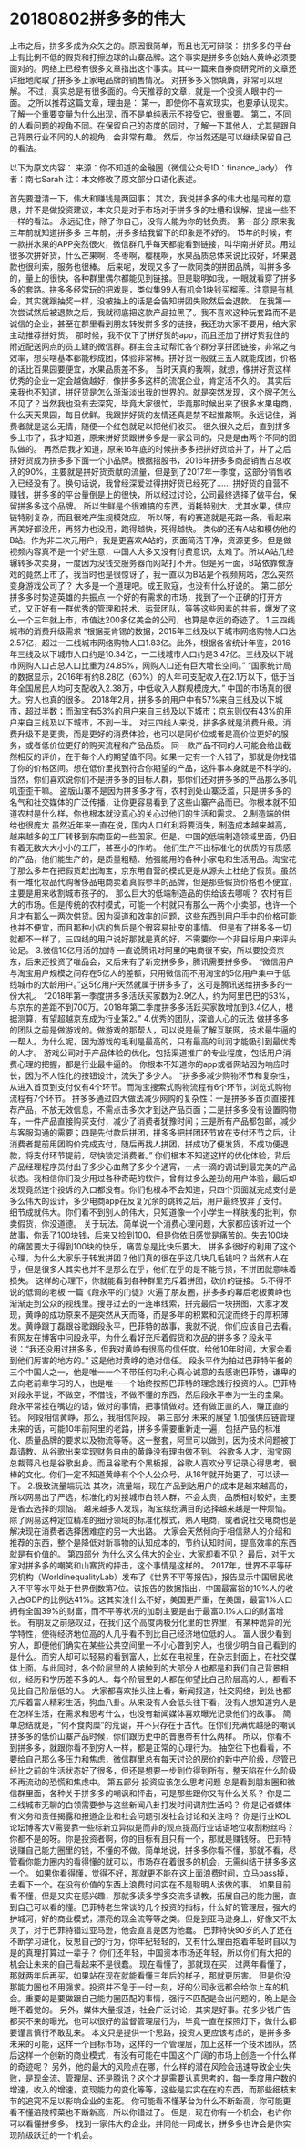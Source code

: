 # 20180802拼多多的伟大
上市之后，拼多多成为众矢之的。原因很简单，而且也无可辩驳：
拼多多的平台上有比例不低的假货和打擦边球的山寨品牌。这个事实是拼多多创始人黄峥必须要面对的。网络上已经有很多文章指出这个事实。其中一篇来自券商研究所的文章还详细地爬取了拼多多上家电品牌的销售情况。
对拼多多义愤填膺，非常可以理解。
不过，真实总是有很多面的。今天推荐的文章，就是一个投资人眼中的一面。
之所以推荐这篇文章，理由是：
第一，即使你不喜欢现实，也要承认现实。了解一个重要变量为什么出现，而不是单纯表示不接受它，很重要。
第二，不同的人看问题的视角不同。在保留自己的态度的同时，了解一下其他人，尤其是跟自己背景行业不同的人的视角，会非常有趣。
然后，你当然还是可以继续保留自己的看法。

以下为原文内容：
来源：你不知道的金融圈（微信公众号ID：finance_lady）
作者：南七Sarah
注：本文修改了原文部分口语化表述。

首先要澄清一下，伟大和赚钱是两回事；
其次，我说拼多多的伟大也是同样的意思，并不是做投资建议，本文只是对于市场对于拼多多的吐槽和误解，提出一些不一样的看法。
永远记住，除了你自己，没有人能为你的钱负责。
第一部分
原来我三年前就知道拼多多
三年前，拼多多给我留下的印象是不好的。
15年的时候，有一款拼水果的APP突然很火，微信群几乎每天都能看到链接，叫华南拼好货。用过很多次拼好货，什么芒果啊，冬枣啊，樱桃啊，水果品质总体来说比较好，坏果退款也很利索，服务也很棒。
后来呢，发现又多了一款同类的拼团品牌，叫拼多多的，量上的很快，各种群里偶尔都能见到链接。但是聪明如我，一眼就看穿了拼多多的套路。拼多多经常玩的把戏是，类似集99人有机会1块钱买榴莲。注意是有机会，其实就跟抽奖一样，没被抽上的话是会告知拼团失败然后会退款。
在我第一次尝试然后被退款之后，我就彻底把这款产品拉黑了。我不喜欢这种玩套路而不是诚信的企业，甚至在群里看到朋友转发拼多多的链接，我还劝大家不要用，给大家主动推荐拼好货。
那时候，我不仅下了拼好货的app，而且还加了拼好货我住的附近配送网点的员工建的微信群。群主会主动帮忙各个群分享拼团链接，非常之有效率，想买啥基本都能秒成团，体验非常棒。拼好货一般就三五人就能成团，价格的话比百果园要便宜，水果品质差不多。
当时天真的我啊，就想，像拼好货这样优秀的企业一定会越做越好，像拼多多这样的流氓企业，肯定活不久的。
其实后来我也不知道，拼好货是怎么渐渐淡出我的世界的。就是突然发现，这个牌子怎么不见了？当然我也没有去深究，毕竟大家很忙，毕竟那时候出来了很多水果电商，什么天天果园，每日优鲜。我跟拼好货的友情还真是禁不起推敲啊。永远记住，消费者就是这么无情，随便一个红包就足以把他们收买。
很久很久之后，直到拼多多上市了，我才知道，原来拼好货跟拼多多是一家公司的，只是是由两个不同的团队做的。
再然后我才知道，原来16年底的时候拼多多把拼好货给并了，并了之后拼好货成为拼多多下面一个小品牌。根据招股书，2016年拼多多商品销售占总收入的90%，主要就是拼好货贡献的流量，但是到了2017年一季度，这部分销售收入已经没有了。换句话说，我曾经深爱过得拼好货已经死了……
拼好货的自营不赚钱，拼多多的平台量倒是上的很快，所以经过讨论，公司最终选择了做平台，保留拼多多这个品牌。
所以生鲜是个很难搞的东西，消耗特别大，尤其水果，供应链特别复杂，而且很难产生规模效应。
所以呀，有的赛道就是死路一条，看起来再美好都没用，再努力也没用，跑得越快，死得越快。
类似的还有A站和模仿他的B站。作为非二次元用户，我是更喜欢A站的，页面简洁干净，资源更多。但是做视频内容真不是一个好生意，中国人大多又没有付费意识，太难了。所以A站几经辗转多次卖身，一度因为没钱交服务器而网站打不开。但是另一面，B站依靠做游戏的竟然上市了，我当时也是很惊讶了，我一直以为B站是个视频网站，怎么突然变身游戏公司了？
大多是一个道理吧。成王败寇，也没有什么好说的。
第二部分
拼多多时势造英雄的共振点
一个好的有需求的市场，找到了一个正确的打开方式，又正好有一群优秀的管理和技术、运营团队，等等这些因素的共振，爆发了这么一个三年就上市，市值达200多亿美金的公司，也算是幸运的奇迹了。
1.三四线城市的消费升级需求
“根据麦肯锡的数据，2015年三线及以下城市网络购物人口达2.57亿，超过一二线城市网络购物人口1.83亿。此外，根据各省统计年鉴，2016年三线及以下城市人口约是10.34亿，一二线城市人口约是3.47亿。三线及以下城市网购人口占总人口比重为24.85%，网购人口还有巨大增长空间。”
“国家统计局的数据显示，2016年有约8.28亿（60%）的人年可支配收入在2.1万以下，低于当年全国居民人均可支配收入2.38万，中低收入人群规模庞大。”
中国的市场真的很大。穷人也真的很多。
2018年2月，拼多多的用户中有57%来自三线及以下城市，超过半数；而淘宝有53%的用户来自三线及以下城市；京东则仅有43%的用户来自三线及以下城市，不到一半。
对三四线人来说，拼多多就是消费升级。消费升级不是更贵，而是更好的消费体验，也可以是同价位或者是高价位更好的服务，或者低价位更好的购买流程和产品品质。
同一款产品不同的人可能会给出截然相反的评价，在于每个人的期望值不同。如果一定有一个人错了，那就是你找错了你的价格区间。想在低价里找到符合你期望的产品，这件事本身就是不科学的。
当然，你们喜欢说你们不是拼多多的目标人群，那你们还对拼多多的产品那么多叽叽歪歪干嘛。
盗版山寨不是因为拼多多才有，农村到处山寨泛滥，只是拼多多的名气和社交媒体的广泛传播，让你更容易看到了这些山寨产品而已。你根本就不知道农村是什么样，你也根本就没真心的关心过他们的生活和需求。
2.制造端的供给也很庞大
虽然近年来一直在说，国内人口红利将要消失，制造成本越来越高，越来越多的工厂转移到东南亚的一些国家。但是，中国的低端制造领域里面，仍旧有着无数大大小小的工厂，甚至小的作坊。
他们生产不出标准化的优质的有质感的产品，他们能生产的，是质量粗糙、勉强能用的各种小家电和生活用品。淘宝花了那么多年在把假货赶出淘宝，京东用自营的模式更是从源头上杜绝了假货。虽然有一堆化妆品代购奢侈品电商卖着真假参半的品牌，但是那些假货价格也不便宜，主要是用来收割城市孩子的。
那么巨大的低端制造品的供给该去哪呢？
农村有巨大的市场。但是传统的农村模式，可能一个村就只有那么一两个小卖部，也许一个月才有那么一两次供货。因为渠道和效率的问题，这些东西到用户手中的价格可能也并不便宜，而且那种小店的售后是个很容易扯皮的事情。
但是有了拼多多一切就都不一样了，三四线的用户说好那就是真的好，不需要你一个非目标用户来评头论足。
3.微信10亿月活的加持
一直说腾讯对阿里的电商很不安，所以要投资京东，后来还投资了唯品会，又后来有了新宠拼多多，腾讯需要拼多多。
“微信用户与淘宝用户规模之间存在5亿人的差额，只用微信而不用淘宝的5亿用户集中于低线城市的大龄用户。”这5亿用户天然就属于拼多多了，这可是腾讯送给拼多多的一份大礼。
“2018年第一季度拼多多活跃买家数为2.9亿人，约为阿里巴巴的53%，与京东的差距不到700万。2018年第二季度拼多多活跃买家数增加到3.4亿人，根据测算，有望超越京东成为行业第2。”
4.优秀的团队，深谙人心的玩法
做拼多多的团队之前是做游戏的。做游戏的那帮人，可以说是最了解互联网，技术最牛逼的一帮人。为什么呢，因为游戏的毛利是最高的，只有最高的利润才能吸引到最优秀的人才。
游戏公司对于产品体验的优化，包括渠道推广的专业程度，包括用户消费心理的把握，都是行业最牛逼的。
你根本不知道你的app或者网站因为响应时长，因为不人性化的按钮设计，流失了多少人。
“拼多多减少购物环节和复杂性，从进入首页到支付仅有4个环节。而淘宝搜索式购物流程有6个环节，浏览式购物流程有7个环节。
拼多多通过四大做法减少网购的复杂性：一是拼多多首页直接推荐产品，不放无效信息，不需点击多次才到达产品页面；二是拼多多没有设置购物车，一件产品直接购买支付，减少了消费者犹豫时间；三是所有产品都包邮，减少与客服沟通的需要；四是先付款后拼团，拼多多把拼团环节放在支付环节之后，让消费者提前用团购价完成支付，随后再找人拼团，拼成功了便发货，不成功便退款，将支付环节提前，尽快锁定消费者。”
你们根本不知道这样的优化体验，背后产品经理程序员付出了多少心血熬了多少个通宵，一点一滴的调试到最完美的产品状态。我相信你们没少用过各种奇葩的软件，曾有过多么差劲的用户体验，最后却发现竟然连个投诉的入口都没有。你们也根本不会知道，只四个页面就完成支付是多么伟大的设计，多少电商app在反复冗余的跳转之后，用户最终放弃了支付。
细节成就伟大。你们看不到别人的伟大，只知道像一个小学生一样肤浅的批判，你卖假货，你没道德。
关于玩法。简单说一个消费心理问题，大家都应该听过一个故事，你丢了100块钱，后来又捡到100，但是你依旧感觉是痛苦的。失去100块的痛苦要大于得到100块的快乐，痛苦总是比快乐要大。
拼多多很好的利用了这个心理，为什么大家乐于转发拼团？他们真的很在乎这几块几毛钱吗？当然有人在乎，但是很多人其实也并不是那么在乎，他们在乎的是不能亏损，不拼团就意味着损失。
这样的心理下，你就能看到各种群里充斥着拼团，砍价的链接。
5.不得不说的低调的老板
一篇《段永平的门徒》火遍了朋友圈，拼多多的幕后老板黄峥也渐渐走到公众的视线里。搜寻过去的一连串线索，拼完最后一块拼图，大家才发现，黄峥的成功原来不是突然从天而降，而是多年的积累和沉淀而终于的厚积薄发。黄峥跟丁磊跟谷歌跟段永平，巴菲特的故事，我就不说，你们应该自己去看。
有网友在博客中问段永平，为什么看好充斥着假货和次品的拼多多？段永平说：“我还没用过拼多多，但我对黄峥有很高的信任度。给他10年时间，大家会看到他们厉害的地方的。”
这是他对黄峥的绝对信任。
段永平作为拍过巴菲特午餐的三个中国人之一，他是唯一一个不带任何功利心真心诚意的去感谢巴菲特，谦卑的去向老前辈学习的人，也是唯一一个始终按照巴菲特的理念践行投资的人。巴菲特对段永平说，不做空，不借钱，不做不懂的东西，然后段永平奉为一生的圭臬。
段永平常挂在嘴边的话，做对的事情，把事情做对。还有做正直的人，赚正直的钱。
阿段相信黄峥，那么，我相信阿段。
第三部分
未来的展望
1.加强供应链管理
未来的话，可能10年前阿里的老路，拼多多需要重新走一遍，包括产品的标准化、质量品牌的要求以及物流等等。这一整套，阿里可以做到，因为技术问题被丁磊请教、从谷歌出来实现财务自由的黄峥没有理由做不到。
谷歌多人才，淘宝网总裁蒋凡也是谷歌出身。而且谷歌有个黑板报，谷歌人喜欢分享记录心得思考，很棒的文化。你们一定不知道黄峥有个个人公众号，从16年就开始更了，可以读一下。
2.极致流量端玩法
其次，流量端，现在产品到达用户的成本是越来越高的，所以网易出了严选，标准化的对接城市白领人群，不会太贵，品质相对较好，主要是省去选择的烦恼。
越来越多人发现，淘宝缤纷满目的选择越来越是一种烦恼。除了网易这种定位精准的细分领域的标准化模式，熟人电商，或者说社交电商也是解决现在消费者选择困难症的另一大出路。
大家会天然倾向于相信熟人的介绍和推荐的东西，整个是降低对新事物的认知成本的，节约认知时间，提高效率的东西就是有价值的。
第四部分
为什么这么伟大的企业，大家却看不见？
最后，对于大家对拼多多的嘲笑和山寨货的抨击，这个事情是这样的。
2017年，世界不平等研究机构（WorldinequalityLab）发布了《世界不平等报告》，报告显示中国居民收入不平等水平处于世界倒数第7位。该报告的数据指出，中国最富裕的10%人的收入占GDP的比例达41%。这其实没什么不好，美国更严重，在美国，最富1%人口拥有全国39%的财富，而不平等状况的加剧主要是由于最富0.1%人口的财富增长。
有朋友之前感叹过，在我们这个高度两极分化里的世界里，有某种诡异的光学特性，使得经济地位高的人几乎看不到比自己经济地位低的人。
富人很少看到穷人，即便他们确实在某些公共空间里一不小心瞥到穷人，也很少明白自己看到的是什么。而穷人却可以轻易的看到富人，比如在电视里，在杂志封面上，在社交媒体上面。与此同时，各个阶层里的人接触到的大部分人也都是和我们自己背景相似，经历和学历差不多的人。每个阶层里的人都在仰望比自己阶层高的人，都看不见比自己阶层低的人。
大家都喜欢抬头往上看，新闻报道，社交网络，到处也都充斥着富人精彩生活，狗血八卦。从来没有人会低头往下看，没有人想知道穷人是在怎样生活，在需求和思考什么，也没有新闻媒体喜欢曝光记录他们的故事。
简单总结就是，“何不食肉糜”的荒诞，并不只存在于古代。在你们充满优越感的嘲讽拼多多的低价山寨产品时候，你们跟历史中的晋惠帝有什么两样。
所以，你看不到拼多多，就跟你看不到穷人一样，都是正常的心理行为。
抽空往下也看看，不要给自己那么多压力和焦虑，微信群里总有每天讨论的房价的新中产阶级，尽管已经比之前的生活状态好了很多，但还是想要一步到位得到所有，整天陷在什么阶级不再流动的恐慌和焦虑中。
第五部分
投资应该怎么思考问题
总是看到朋友圈和微信群里面，各种关于拼多多的嘲讽和抨击，可是那些跟你又有什么关系？
你是二三线城市无聊的白领需要参与这些新闻八卦打发时间调剂生活吗？
你是记者媒体有义务和责任揭露和报道企业和社会问题引发社会讨论和关注吗？
你是行业KOL论坛博客大V需要靠一些标新立异似是而非的观点提高行业话语地位收割粉丝吗？
你都不是的呀。你是投资者啊，你的目标有且只有一个，那就是赚钱呀。
巴菲特说赚自己能力圈里的钱，不懂的不做。简单地说，拼多多你看不懂，那就不看，尽管看你能力圈内的看得懂的就可以，市场存在着很多的机会，无需纠结于拼多多这一个。
如果你看得懂，觉得不好，那就更不能在这上面浪费时间，立马pass掉，去看下一个。在没有价值的东西上浪费时间实在不是聪明人该做的事。
如果目前看不懂，但是又实在感兴趣，那就多读多学多交流多请教，拓展自己的能力圈，直到自己可以看的懂。巴菲特老生常谈的几个投资的指标，什么好的管理层，强大的护城河，好的商业模式，漂亮的现金流等等之类。但是到亚马逊身上，好像又不太灵了，对于巴菲特错过亚马逊，他会直言是因为他蠢。
巴菲特快90岁的人了还在不断学习进化，反思自己的行为，你年纪轻轻的，又有什么理由抱着年轻时自以为是的真理打算过一辈子？
你们还年轻，中国资本市场还年轻，所以你们有大把的机会让未来的自己看起来不是很蠢。
现在看懂了，那就现在买，过两年看懂了，那就两年后再买，如果站在现在就能看懂三年后的样子，那就更厉害。
但是你没那能力圈也不用强求。投资并不急于一时一刻，好的公司永远都会给你上车的机会。重要的是要做跟自己能力圈匹配的事情，强行不匹配是会出问题的，晚上是会睡不着觉的。
另外，媒体大量报道，社会广泛讨论，其实是好事。花多少钱广告都买不来的曝光，也可以很好的监督管理层行为，毕竟一直在探照灯下，做什么都要谨言慎行不敢乱来。
本文只是提供一个思路，投资人更应该考虑的，是拼多多未来的可能，这样一个目标市场，这样的一个管理层，加上这样一个技术团队，然后这样一个创新的商业模式，有没有可能在中国这个广阔的市场上创造一个什么样的奇迹呢？
另外，他的最大的风险点在哪，什么样的潜在风险会迅速导致企业失败，是现金流、管理层、还是腾讯？这个才是需要认真思考的，每一季度用户数的增速，收入的增速，变现能力的变化等等，这些是实实在在的东西，而那些细枝末节的追究不足以影响企业的生死。
你可能看不懂茅台为什么不断新高，你可能更看不懂涪陵榨菜也不断新高，所以你错过了。
但是，现在你有一个机会，也许你可以看懂拼多多。
找到一家伟大的企业，并同他一同成长，拼多多也许会是你实现阶级跃迁的一个机会。
